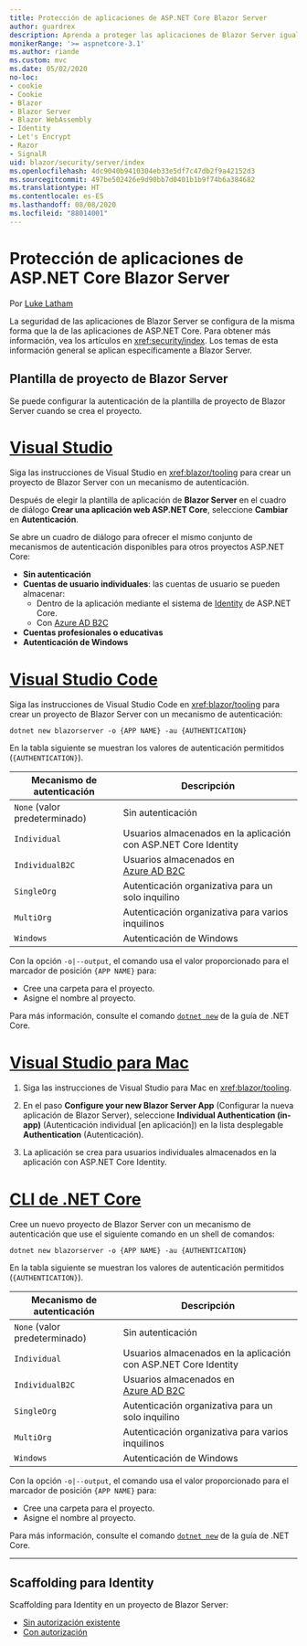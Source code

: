 ```yaml
---
title: Protección de aplicaciones de ASP.NET Core Blazor Server
author: guardrex
description: Aprenda a proteger las aplicaciones de Blazor Server igual que las aplicaciones de ASP.NET Core.
monikerRange: '>= aspnetcore-3.1'
ms.author: riande
ms.custom: mvc
ms.date: 05/02/2020
no-loc:
- cookie
- Cookie
- Blazor
- Blazor Server
- Blazor WebAssembly
- Identity
- Let's Encrypt
- Razor
- SignalR
uid: blazor/security/server/index
ms.openlocfilehash: 4dc9040b9410304eb33e5df7c47db2f9a42152d3
ms.sourcegitcommit: 497be502426e9d90bb7d0401b1b9f74b6a384682
ms.translationtype: HT
ms.contentlocale: es-ES
ms.lasthandoff: 08/08/2020
ms.locfileid: "88014001"
---
```

# <a name="secure-aspnet-core-no-locblazor-server-apps"></a>Protección de aplicaciones de ASP.NET Core Blazor Server

Por [Luke Latham](https://github.com/guardrex)

La seguridad de las aplicaciones de Blazor Server se configura de la misma forma que la de las aplicaciones de ASP.NET Core. Para obtener más información, vea los artículos en <xref:security/index>. Los temas de esta información general se aplican específicamente a Blazor Server. 

## <a name="no-locblazor-server-project-template"></a>Plantilla de proyecto de Blazor Server

Se puede configurar la autenticación de la plantilla de proyecto de Blazor Server cuando se crea el proyecto.

# <a name="visual-studio"></a>[Visual Studio](#tab/visual-studio)

Siga las instrucciones de Visual Studio en <xref:blazor/tooling> para crear un proyecto de Blazor Server con un mecanismo de autenticación.

Después de elegir la plantilla de aplicación de **Blazor Server** en el cuadro de diálogo **Crear una aplicación web ASP.NET Core**, seleccione **Cambiar** en **Autenticación**.

Se abre un cuadro de diálogo para ofrecer el mismo conjunto de mecanismos de autenticación disponibles para otros proyectos ASP.NET Core:

* **Sin autenticación**
* **Cuentas de usuario individuales**: las cuentas de usuario se pueden almacenar:
  * Dentro de la aplicación mediante el sistema de [Identity](xref:security/authentication/identity) de ASP.NET Core.
  * Con [Azure AD B2C](xref:security/authentication/azure-ad-b2c)
* **Cuentas profesionales o educativas**
* **Autenticación de Windows**

# <a name="visual-studio-code"></a>[Visual Studio Code](#tab/visual-studio-code)

Siga las instrucciones de Visual Studio Code en <xref:blazor/tooling> para crear un proyecto de Blazor Server con un mecanismo de autenticación:

```dotnetcli
dotnet new blazorserver -o {APP NAME} -au {AUTHENTICATION}
```

En la tabla siguiente se muestran los valores de autenticación permitidos (`{AUTHENTICATION}`).

| Mecanismo de autenticación | Descripción |
| ------------------------ | ----------- |
| `None` (valor predeterminado)         | Sin autenticación |
| `Individual`             | Usuarios almacenados en la aplicación con ASP.NET Core Identity |
| `IndividualB2C`          | Usuarios almacenados en [Azure AD B2C](xref:security/authentication/azure-ad-b2c) |
| `SingleOrg`              | Autenticación organizativa para un solo inquilino |
| `MultiOrg`               | Autenticación organizativa para varios inquilinos |
| `Windows`                | Autenticación de Windows |

Con la opción `-o|--output`, el comando usa el valor proporcionado para el marcador de posición `{APP NAME}` para:

* Cree una carpeta para el proyecto.
* Asigne el nombre al proyecto.

Para más información, consulte el comando [`dotnet new`](/dotnet/core/tools/dotnet-new) de la guía de .NET Core.

# <a name="visual-studio-for-mac"></a>[Visual Studio para Mac](#tab/visual-studio-mac)

1. Siga las instrucciones de Visual Studio para Mac en <xref:blazor/tooling>.

1. En el paso **Configure your new Blazor Server App** (Configurar la nueva aplicación de Blazor Server), seleccione **Individual Authentication (in-app)** (Autenticación individual [en aplicación]) en la lista desplegable **Authentication** (Autenticación).

1. La aplicación se crea para usuarios individuales almacenados en la aplicación con ASP.NET Core Identity.

# <a name="net-core-cli"></a>[CLI de .NET Core](#tab/netcore-cli/)

Cree un nuevo proyecto de Blazor Server con un mecanismo de autenticación que use el siguiente comando en un shell de comandos:

```dotnetcli
dotnet new blazorserver -o {APP NAME} -au {AUTHENTICATION}
```

En la tabla siguiente se muestran los valores de autenticación permitidos (`{AUTHENTICATION}`).

| Mecanismo de autenticación | Descripción |
| ------------------------ | ----------- |
| `None` (valor predeterminado)         | Sin autenticación |
| `Individual`             | Usuarios almacenados en la aplicación con ASP.NET Core Identity |
| `IndividualB2C`          | Usuarios almacenados en [Azure AD B2C](xref:security/authentication/azure-ad-b2c) |
| `SingleOrg`              | Autenticación organizativa para un solo inquilino |
| `MultiOrg`               | Autenticación organizativa para varios inquilinos |
| `Windows`                | Autenticación de Windows |

Con la opción `-o|--output`, el comando usa el valor proporcionado para el marcador de posición `{APP NAME}` para:

* Cree una carpeta para el proyecto.
* Asigne el nombre al proyecto.

Para más información, consulte el comando [`dotnet new`](/dotnet/core/tools/dotnet-new) de la guía de .NET Core.

---

## <a name="scaffold-no-locidentity"></a>Scaffolding para Identity

Scaffolding para Identity en un proyecto de Blazor Server:

* [Sin autorización existente](xref:security/authentication/scaffold-identity#scaffold-identity-into-a-blazor-server-project-without-existing-authorization)
* [Con autorización](xref:security/authentication/scaffold-identity#scaffold-identity-into-a-blazor-server-project-with-authorization)
